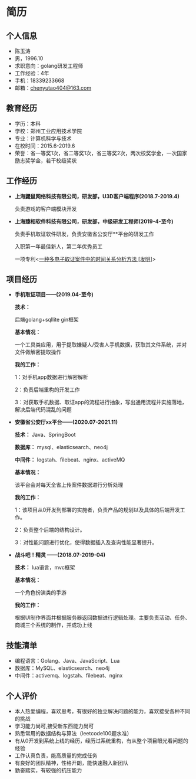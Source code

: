 # 简历

## 个人信息

- 陈玉涛
- 男，1996.10
- 求职意向：golang研发工程师
- 工作经验：4年
- 手机：18339233668
- 邮箱：chenyutao404@163.com

## 教育经历

- 学历：本科
- 学校：郑州工业应用技术学院
- 专业：计算机科学与技术
- 在校时间：2015.6-2019.6
- 荣誉：省一等奖1次，省二等奖1次，省三等奖2次，两次校奖学金，一次国家励志奖学金，若干校级奖状

## 工作经历

- **上海鼹鼠网络科技有限公司，研发部，U3D客户端程序(2018.7-2019.4)**

    负责游戏的客户端模块开发

- **上海臻相软件科技有限公司，研发部，中级研发工程师(2019-4-至今)**

    负责手机取证软件研发，负责安徽省公安厅**平台的研发工作

    入职第一年最佳新人，第二年优秀员工

    一项专利<[一种多电子取证案件中的时间关系分析方法 [发明]](https://cprs.patentstar.com.cn/Search/Detail?ANE=4BBA4BDA9EDA9IAA9FGD9FHE8CEAHHIA5ABA9HED4BAA9GAE)>

## 项目经历

- **手机取证项目——(2019.04-至今)**

  **技术：**
  
  后端golang+sqllite gin框架

  **基本情况：**

  一个工具类应用，用于提取嫌疑人/受害人手机数据，获取其文件系统，并对文件做解密提取操作

  **我的工作：**

  1：对手机app数据进行解密解析
  
  2：负责后端重构的开发工作

  3：对获取手机数据、取证app的流程进行抽象，写出通用流程并实施落地，解决后端代码混乱的问题

- **安徽省公安厅xx平台——(2020.07-2021.11)**

  **技术：** Java、SpringBoot

  **数据库：** mysql、elasticsearch、neo4j

  **中间件：** logstah、filebeat、nginx、activeMQ

  **基本情况：**

  该平台会对每天全省上传案件数据进行分析处理

  **我的工作：**

  1：该项目从0开发到部署的实施者，负责产品的规划以及具体的后端开发工作。

  2：负责整个后端的结构设计。

  3：对性能问题进行优化，使得数据插入及查询性能显著提升。

- **战斗吧！精灵 ——(2018.07-2019-04)**

  **技术：** lua语言，mvc框架

  **基本情况：**

  一个角色扮演类的手游

  **我的工作：**

  根据UI制作界面并根据服务器返回数据进行逻辑处理。主要负责活动、任务、商城三个系统的制作，并成功上线

## 技能清单

- 编程语言：Golang、Java、JavaScript、Lua
- 数据库：MySQL、elasticsearch、neo4j
- 中间件：activemq、logstah、filebeat、nginx

## 个人评价

- 本人热爱编程，喜欢思考，有很好的独立解决问题的能力，喜欢接受各种不同的挑战
- 学习能力尚可,接受新东西能力尚可
- 熟悉常用的数据结构与算法（leetcode100题水准）
- 有从0开发到系统上线的经历，经历过系统重构，有从整个项目眼光看问题的经验
- 工作认真负责，能高质量的完成任务
- 有良好的团队精神，性格开朗，能快速融入新团队
- 勤奋踏实，有较强的抗压能力
